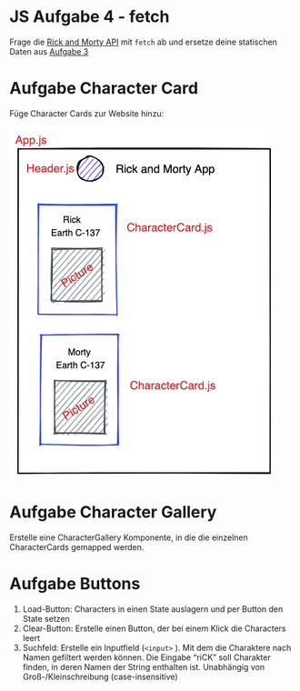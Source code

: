 # JS Aufgabe 4 - fetch 
Frage die [Rick and Morty API](https://rickandmortyapi.com/api/character) 
mit `fetch` ab und ersetze deine statischen Daten aus [Aufgabe 3](https://github.com/ankestein/my-first-html)

# Aufgabe Character Card
Füge Character Cards zur Website hinzu:
<br/><br/>
![Excalidraw Character Card](./public/charactercards.png)

# Aufgabe Character Gallery
Erstelle eine CharacterGallery Komponente, in die die einzelnen CharacterCards gemapped werden.


# Aufgabe Buttons
1. Load-Button: Characters in einen State auslagern und per Button den State setzen
2. Clear-Button: Erstelle einen Button, der bei einem Klick die Characters leert
3. Suchfeld: Erstelle ein Inputfield (`<input>` ). Mit dem die Charaktere nach Namen gefiltert werden können. Die Eingabe “riCK” soll Charakter finden, in deren Namen der String enthalten ist. Unabhängig von Groß-/Kleinschreibung (case-insensitive)
